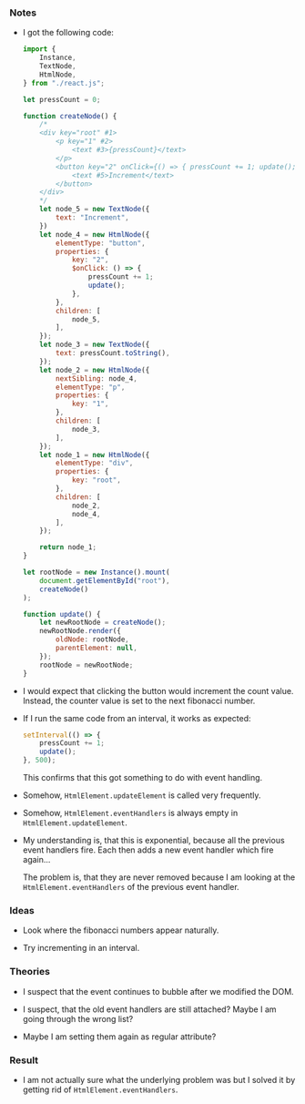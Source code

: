 ### Notes

-   I got the following code:

    ```js
    import {
        Instance,
        TextNode,
        HtmlNode,
    } from "./react.js";

    let pressCount = 0;

    function createNode() {
        /*
        <div key="root" #1>
            <p key="1" #2>
                <text #3>{pressCount}</text>
            </p>
            <button key="2" onClick={() => { pressCount += 1; update(); }} #4>
                <text #5>Increment</text>
            </button>
        </div>
        */
        let node_5 = new TextNode({
            text: "Increment",
        })
        let node_4 = new HtmlNode({
            elementType: "button",
            properties: {
                key: "2",
                $onClick: () => {
                    pressCount += 1;
                    update();
                },
            },
            children: [
                node_5,
            ],
        });
        let node_3 = new TextNode({
            text: pressCount.toString(),
        });
        let node_2 = new HtmlNode({
            nextSibling: node_4,
            elementType: "p",
            properties: {
                key: "1",
            },
            children: [
                node_3,
            ],
        });
        let node_1 = new HtmlNode({
            elementType: "div",
            properties: {
                key: "root",
            },
            children: [
                node_2,
                node_4,
            ],
        });

        return node_1;
    }

    let rootNode = new Instance().mount(
        document.getElementById("root"),
        createNode()
    );

    function update() {
        let newRootNode = createNode();
        newRootNode.render({
            oldNode: rootNode,
            parentElement: null,
        });
        rootNode = newRootNode;
    }
    ```

-   I would expect that clicking the button would increment the count value.
    Instead, the counter value is set to the next fibonacci number.

-   If I run the same code from an interval, it works as expected:

    ```js
    setInterval(() => {
        pressCount += 1;
        update();
    }, 500);
    ```

    This confirms that this got something to do with event handling.

-   Somehow, `HtmlElement.updateElement` is called very frequently.

-   Somehow, `HtmlElement.eventHandlers` is always empty in `HtmlElement.updateElement`.

-   My understanding is, that this is exponential, because all the previous event handlers fire.
    Each then adds a new event handler which fire again...

    The problem is, that they are never removed because I am looking at the `HtmlElement.eventHandlers`
    of the previous event handler.

### Ideas

-   Look where the fibonacci numbers appear naturally.

-   Try incrementing in an interval.

### Theories

-   I suspect that the event continues to bubble after we modified the DOM.

-   I suspect, that the old event handlers are still attached?
    Maybe I am going through the wrong list?

-   Maybe I am setting them again as regular attribute?

### Result

-   I am not actually sure what the underlying problem was but I solved it by getting rid of `HtmlElement.eventHandlers`.
